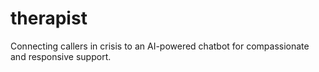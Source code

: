 # therapist
Connecting callers in crisis to an AI-powered chatbot for compassionate and responsive support.
